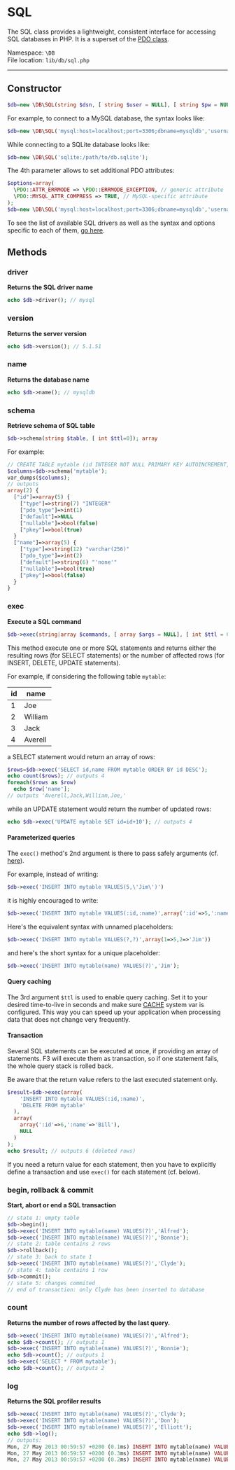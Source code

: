 # SQL 

The SQL class provides a lightweight, consistent interface for accessing SQL databases in PHP. It is a superset of the [PDO class](http://www.php.net/manual/en/class.pdo.php). 

Namespace: `\DB` <br/>
File location: `lib/db/sql.php`

---

## Constructor

```php
$db=new \DB\SQL(string $dsn, [ string $user = NULL], [ string $pw = NULL], [ array $options = NULL]);
```

For example, to connect to a MySQL database, the syntax looks like:

``` php
$db=new \DB\SQL('mysql:host=localhost;port=3306;dbname=mysqldb','username','password');
```

While connecting to a SQLite database looks like:

``` php
$db=new \DB\SQL('sqlite:/path/to/db.sqlite');
```

The 4th parameter allows to set additional PDO attributes:

``` php
$options=array(
  \PDO::ATTR_ERRMODE => \PDO::ERRMODE_EXCEPTION, // generic attribute
  \PDO::MYSQL_ATTR_COMPRESS => TRUE, // MySQL-specific attribute 
);
$db=new \DB\SQL('mysql:host=localhost;port=3306;dbname=mysqldb','username','password',$options);
```

To see the list of available SQL drivers as well as the syntax and options specific to each of them, [go here](http://www.php.net/manual/en/pdo.drivers.php).

## Methods

### driver

**Returns the SQL driver name**

``` php
echo $db->driver(); // mysql
```

### version

**Returns the server version**

``` php
echo $db->version(); // 5.1.51
```

### name

**Returns the database name**

```php
echo $db->name(); // mysqldb
```

### schema

**Retrieve schema of SQL table**

```php
$db->schema(string $table, [ int $ttl=0]); array
```

For example:

```php
// CREATE TABLE mytable (id INTEGER NOT NULL PRIMARY KEY AUTOINCREMENT, name varchar(256) NULL DEFAULT 'none')
$columns=$db->schema('mytable');
var_dumps($columns);
// outputs
array(2) {
  ["id"]=>array(5) {
    ["type"]=>string(7) "INTEGER"
    ["pdo_type"]=>int(1)
    ["default"]=>NULL
    ["nullable"]=>bool(false)
    ["pkey"]=>bool(true)
  }
  ["name"]=>array(5) {
    ["type"]=>string(12) "varchar(256)"
    ["pdo_type"]=>int(2)
    ["default"]=>string(6) "'none'"
    ["nullable"]=>bool(true)
    ["pkey"]=>bool(false)
  }
}
```

### exec

**Execute a SQL command**

```php
$db->exec(string|array $commands, [ array $args = NULL], [ int $ttl = 0 ]); mixed
```

This method execute one or more SQL statements and returns either the resulting rows (for SELECT statements) or the number of affected rows (for INSERT, DELETE, UPDATE statements).

For example, if considering the following table `mytable`:

<table class="table table-bordered table-condensed table-striped">
  <thead>
    <tr><th>id</th><th>name</th></tr>
  </thead>
  <tbody>
    <tr><td>1</td><td>Joe</td></tr>
    <tr><td>2</td><td>William</td></tr>
    <tr><td>3</td><td>Jack</td></tr>
    <tr><td>4</td><td>Averell</td></tr>
  </tbody>
</table>

a SELECT statement would return an array of rows:

```php
$rows=$db->exec('SELECT id,name FROM mytable ORDER BY id DESC');
echo count($rows); // outputs 4
foreach($rows as $row)
  echo $row['name'];
// outputs 'Averell,Jack,William,Joe,' 
```

while an UPDATE statement would return the number of updated rows:

```php
echo $db->exec('UPDATE mytable SET id=id+10'); // outputs 4
```

#### Parameterized queries

The `exec()` method's 2nd argument is there to pass safely arguments (cf. [here](databases#parameterized-queries)).

For example, instead of writing:

```php
$db->exec('INSERT INTO mytable VALUES(5,\'Jim\')')
```

it is highly encouraged to write:

```php
$db->exec('INSERT INTO mytable VALUES(:id,:name)',array(':id'=>5,':name'=>'Jim'))
```

Here's the equivalent syntax with unnamed placeholders:

```php
$db->exec('INSERT INTO mytable VALUES(?,?)',array(1=>5,2=>'Jim'))
```

and here's the short syntax for a unique placeholder:

```php
$db->exec('INSERT INTO mytable(name) VALUES(?)','Jim');
```

#### Query caching

The 3rd argument `$ttl` is used to enable query caching. Set it to your desired time-to-live in seconds and make sure [CACHE](quick-reference#cache) system var is configured.
This way you can speed up your application when processing data that does not change very frequently.

#### Transaction

Several SQL statements can be executed at once, if providing an array of statements. F3 will execute them as transaction, so if one statement fails, the whole query stack is rolled back.

<div class="alert alert-info">
    Be aware that the return value refers to the last executed statement only.
</div>

```php
$result=$db->exec(array(
    'INSERT INTO mytable VALUES(:id,:name)',
    'DELETE FROM mytable'
  ),
  array(
    array(':id'=>6,':name'=>'Bill'),
    NULL
  )
);
echo $result; // outputs 6 (deleted rows)
```

If you need a return value for each statement, then you have to explicitly define a transaction and use `exec()` for each statement (cf. below).

### begin, rollback & commit

**Start, abort or end a SQL transaction**

```php
// state 1: empty table
$db->begin();
$db->exec('INSERT INTO mytable(name) VALUES(?)','Alfred');
$db->exec('INSERT INTO mytable(name) VALUES(?)','Bonnie');
// state 2: table contains 2 rows
$db->rollback();
// state 3: back to state 1
$db->exec('INSERT INTO mytable(name) VALUES(?)','Clyde');
// state 4: table contains 1 row
$db->commit();
// state 5: changes commited
// end of transaction: only Clyde has been inserted to database
```

### count

**Returns the number of rows affected by the last query.**

```php
$db->exec('INSERT INTO mytable(name) VALUES(?)','Alfred');
echo $db->count(); // outputs 1
$db->exec('INSERT INTO mytable(name) VALUES(?)','Bonnie');
echo $db->count(); // outputs 1
$db->exec('SELECT * FROM mytable');
echo $db->count(); // outputs 2
```

### log

**Returns the SQL profiler results**

```php
$db->exec('INSERT INTO mytable(name) VALUES(?)','Clyde');
$db->exec('INSERT INTO mytable(name) VALUES(?)','Don');
$db->exec('INSERT INTO mytable(name) VALUES(?)','Elliott');
echo $db->log();
// outputs:
Mon, 27 May 2013 00:59:57 +0200 (0.1ms) INSERT INTO mytable(name) VALUES('Clyde') 
Mon, 27 May 2013 00:59:57 +0200 (0.3ms) INSERT INTO mytable(name) VALUES('Don') 
Mon, 27 May 2013 00:59:57 +0200 (0.2ms) INSERT INTO mytable(name) VALUES('Elliott') 
```

